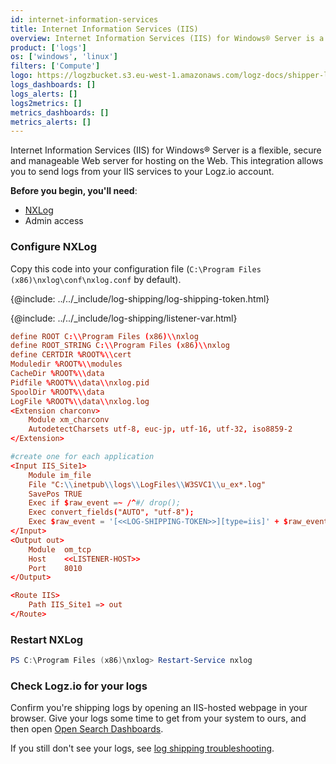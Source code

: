 ```yaml
---
id: internet-information-services
title: Internet Information Services (IIS)
overview: Internet Information Services (IIS) for Windows® Server is a flexible, secure and manageable Web server for hosting on the Web. This integration allows you to send logs from your IIS services to your Logz.io account. 
product: ['logs']
os: ['windows', 'linux']
filters: ['Compute']
logo: https://logzbucket.s3.eu-west-1.amazonaws.com/logz-docs/shipper-logos/iis.png
logs_dashboards: []
logs_alerts: []
logs2metrics: []
metrics_dashboards: []
metrics_alerts: []
---
```



Internet Information Services (IIS) for Windows® Server is a flexible, secure and manageable Web server for hosting on the Web. This integration allows you to send logs from your IIS services to your Logz.io account. 


**Before you begin, you'll need**:

* [NXLog](http://nxlog.org/products/nxlog-community-edition/download)
* Admin access

 

### Configure NXLog

Copy this code into your configuration file (`C:\Program Files (x86)\nxlog\conf\nxlog.conf` by default).

{@include: ../../_include/log-shipping/log-shipping-token.html}

{@include: ../../_include/log-shipping/listener-var.html} 

```conf
define ROOT C:\\Program Files (x86)\\nxlog
define ROOT_STRING C:\\Program Files (x86)\\nxlog
define CERTDIR %ROOT%\\cert
Moduledir %ROOT%\\modules
CacheDir %ROOT%\\data
Pidfile %ROOT%\\data\\nxlog.pid
SpoolDir %ROOT%\\data
LogFile %ROOT%\\data\\nxlog.log
<Extension charconv>
    Module xm_charconv
    AutodetectCharsets utf-8, euc-jp, utf-16, utf-32, iso8859-2
</Extension>

#create one for each application
<Input IIS_Site1>
    Module im_file
    File "C:\\inetpub\\logs\\LogFiles\\W3SVC1\\u_ex*.log"
    SavePos TRUE
    Exec if $raw_event =~ /^#/ drop();
    Exec convert_fields("AUTO", "utf-8");
    Exec $raw_event = '[<<LOG-SHIPPING-TOKEN>>][type=iis]' + $raw_event;
</Input>
<Output out>
    Module  om_tcp
    Host    <<LISTENER-HOST>>
    Port    8010
</Output>

<Route IIS>
    Path IIS_Site1 => out
</Route>
```

### Restart NXLog

```powershell
PS C:\Program Files (x86)\nxlog> Restart-Service nxlog
```

### Check Logz.io for your logs

Confirm you're shipping logs by opening an IIS-hosted webpage in your browser. Give your logs some time to get from your system to ours, and then open [Open Search Dashboards](https://app.logz.io/#/dashboard/osd).

If you still don't see your logs, see [log shipping troubleshooting]({{site.baseurl}}/user-guide/log-shipping/log-shipping-troubleshooting.html).

 
